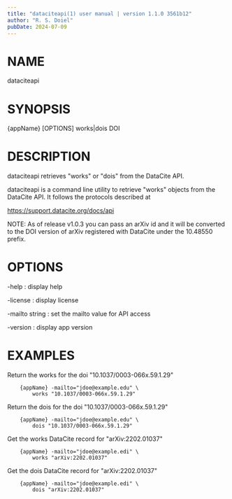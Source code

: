 ```yaml
---
title: "dataciteapi(1) user manual | version 1.1.0 3561b12"
author: "R. S. Doiel"
pubDate: 2024-07-09
---
```


# NAME

dataciteapi

# SYNOPSIS

{appName} [OPTIONS] works|dois DOI

# DESCRIPTION

dataciteapi retrieves "works" or "dois" from the DataCite API.

dataciteapi is a command line utility to retrieve "works" objects
from the DataCite API. It follows the protocols described at

  https://support.datacite.org/docs/api

NOTE: As of release v1.0.3 you can pass an arXiv id and it will be
converted to the DOI version of arXiv registered with DataCite
under the 10.48550 prefix.

# OPTIONS

-help
: display help

-license
: display license

-mailto string
: set the mailto value for API access

-version
: display app version

# EXAMPLES

Return the works for the doi "10.1037/0003-066x.59.1.29"

~~~
    {appName} -mailto="jdoe@example.edu" \
        works "10.1037/0003-066x.59.1.29"
~~~

Return the dois for the doi "10.1037/0003-066x.59.1.29"

~~~
    {appName} -mailto="jdoe@example.edu" \
        dois "10.1037/0003-066x.59.1.29"
~~~

Get the works DataCite record for "arXiv:2202.01037"

~~~
    {appName} -mailto="jdoe@example.edi" \
	    works "arXiv:2202.01037"
~~~

Get the dois DataCite record for "arXiv:2202.01037"

~~~
    {appName} -mailto="jdoe@example.edi" \
	    dois "arXiv:2202.01037"
~~~

